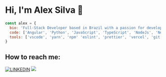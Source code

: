 # Hi, I'm Alex Silva 👋

```js
const alex = {
  bio: 'Full-Stack Developer based in Brazil with a passion for developing of all types, and sizes.',
  code: ['Angular', 'Python', 'JavaScript', 'TypeScript', 'NodeJs', 'Nextjs', 'PHP', 'C#'],
  tools: ['vscode', 'yarn', 'npm' 'eslint', 'prettier', 'vercel', 'git'],
}
```

## How to reach me:

[![LINKEDIN](https://img.shields.io/badge/Linkedin-black?style=for-the-badge&logo=linkedin)](https://www.linkedin.com/in/ialexsilva/) [![](https://img.shields.io/twitter/follow/ialexsilva?color=blue&logo=twitter&style=for-the-badge)](https://twitter.com/ialexsilva)

